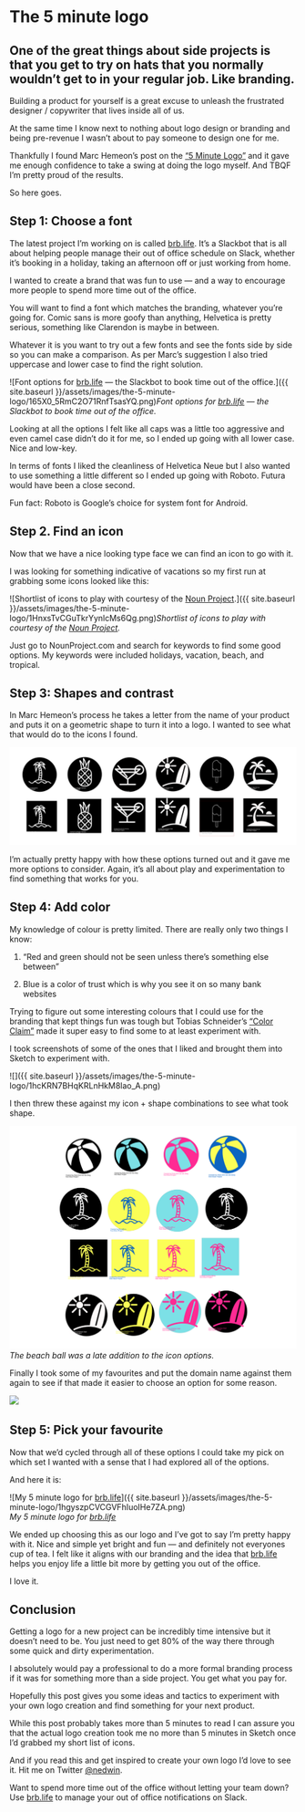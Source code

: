 
# The 5 minute logo

## One of the great things about side projects is that you get to try on hats that you normally wouldn’t get to in your regular job. Like branding.

Building a product for yourself is a great excuse to unleash the frustrated designer / copywriter that lives inside all of us.

At the same time I know next to nothing about logo design or branding and being pre-revenue I wasn’t about to pay someone to design one for me.

Thankfully I found Marc Hemeon’s post on the [“5 Minute Logo”](https://journal.designinc.com/how-to-make-a-logo-for-free-in-about-5-minutes-a4f409176a8e#.peoz4orhd) and it gave me enough confidence to take a swing at doing the logo myself. And TBQF I’m pretty proud of the results.

So here goes.

## **Step 1: Choose a font**

The latest project I’m working on is called [brb.life](https://www.brb.life/?utm_source=nedwin&utm_medium=Medium&utm_campaign=v2-launch&utm_content=5-minute-logo). It’s a Slackbot that is all about helping people manage their out of office schedule on Slack, whether it’s booking in a holiday, taking an afternoon off or just working from home.

I wanted to create a brand that was fun to use — and a way to encourage more people to spend more time out of the office.

You will want to find a font which matches the branding, whatever you’re going for. Comic sans is more goofy than anything, Helvetica is pretty serious, something like Clarendon is maybe in between.

Whatever it is you want to try out a few fonts and see the fonts side by side so you can make a comparison. As per Marc’s suggestion I also tried uppercase and lower case to find the right solution.

![Font options for [brb.life](https://www.brb.life/?utm_source=nedwin&utm_medium=Medium&utm_campaign=v2-launch&utm_content=5-minute-logo) — the Slackbot to book time out of the office.]({{ site.baseurl }}/assets/images/the-5-minute-logo/165X0_5RmC2O71RnfTsasYQ.png)*Font options for [brb.life](https://www.brb.life/?utm_source=nedwin&utm_medium=Medium&utm_campaign=v2-launch&utm_content=5-minute-logo) — the Slackbot to book time out of the office.*

Looking at all the options I felt like all caps was a little too aggressive and even camel case didn’t do it for me, so I ended up going with all lower case. Nice and low-key.

In terms of fonts I liked the cleanliness of Helvetica Neue but I also wanted to use something a little different so I ended up going with Roboto. Futura would have been a close second.

Fun fact: Roboto is Google’s choice for system font for Android.

## Step 2. Find an icon

Now that we have a nice looking type face we can find an icon to go with it.

I was looking for something indicative of vacations so my first run at grabbing some icons looked like this:

![Shortlist of icons to play with courtesy of the [Noun Project](http://https//nounproject.com).]({{ site.baseurl }}/assets/images/the-5-minute-logo/1HnxsTvCGuTkrYynlcMs6Qg.png)*Shortlist of icons to play with courtesy of the [Noun Project](http://https//nounproject.com).*

Just go to NounProject.com and search for keywords to find some good options. My keywords were included holidays, vacation, beach, and tropical.

## Step 3: Shapes and contrast

In Marc Hemeon’s process he takes a letter from the name of your product and puts it on a geometric shape to turn it into a logo. I wanted to see what that would do to the icons I found.

![](/assets/images/the-5-minute-logo/1SkQZQksvS00lkZ_KhS6HQA.png)

I’m actually pretty happy with how these options turned out and it gave me more options to consider. Again, it’s all about play and experimentation to find something that works for you.

## Step 4: Add color

My knowledge of colour is pretty limited. There are really only two things I know:

1. “Red and green should not be seen unless there’s something else between”

1. Blue is a color of trust which is why you see it on so many bank websites

Trying to figure out some interesting colours that I could use for the branding that kept things fun was tough but Tobias Schneider’s [“Color Claim”](http://www.vanschneider.com/colors/) made it super easy to find some to at least experiment with.

I took screenshots of some of the ones that I liked and brought them into Sketch to experiment with.

![]({{ site.baseurl }}/assets/images/the-5-minute-logo/1hcKRN7BHqKRLnHkM8lao_A.png)

I then threw these against my icon + shape combinations to see what took shape.

![The beach ball was a late addition to the icon options.](/assets/images/the-5-minute-logo/12vFxJYN4b5cU-vV6QEEM3g.png)*The beach ball was a late addition to the icon options.*

Finally I took some of my favourites and put the domain name against them again to see if that made it easier to choose an option for some reason.

![](/assets/images/the-5-minute-logo/1*kpdmBwPmpJgaj16eBr7QaA.png)

## Step 5: Pick your favourite

Now that we’d cycled through all of these options I could take my pick on which set I wanted with a sense that I had explored all of the options.

And here it is:

![My 5 minute logo for [brb.life](https://www.brb.life/?utm_source=nedwin&utm_medium=Medium&utm_campaign=v2-launch&utm_content=5-minute-logo)]({{ site.baseurl }}/assets/images/the-5-minute-logo/1hgyszpCVCGVFhIuoIHe7ZA.png)<br>*My 5 minute logo for [brb.life](https://www.brb.life/?utm_source=nedwin&utm_medium=Medium&utm_campaign=v2-launch&utm_content=5-minute-logo)*

We ended up choosing this as our logo and I’ve got to say I’m pretty happy with it. Nice and simple yet bright and fun — and definitely not everyones cup of tea. I felt like it aligns with our branding and the idea that [brb.life](https://www.brb.life/?utm_source=nedwin&utm_medium=Medium&utm_campaign=v2-launch&utm_content=5-minute-logo) helps you enjoy life a little bit more by getting you out of the office.

I love it.

## Conclusion

Getting a logo for a new project can be incredibly time intensive but it doesn’t need to be. You just need to get 80% of the way there through some quick and dirty experimentation.

I absolutely would pay a professional to do a more formal branding process if it was for something more than a side project. You get what you pay for.

Hopefully this post gives you some ideas and tactics to experiment with your own logo creation and find something for your next product.

While this post probably takes more than 5 minutes to read I can assure you that the actual logo creation took me no more than 5 minutes in Sketch once I’d grabbed my short list of icons.

And if you read this and get inspired to create your own logo I’d love to see it. Hit me on Twitter [@nedwin](http://twitter.com/nedwin).

Want to spend more time out of the office without letting your team down? Use [brb.life](https://www.brb.life/?utm_source=nedwin&utm_medium=Medium&utm_campaign=v2-launch&utm_content=5-minute-logo) to manage your out of office notifications on Slack.